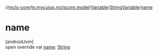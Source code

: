 //[mcls-core](../../../../index.md)/[tv.mycujoo.mclscore.model](../../index.md)/[Variable](../index.md)/[StringVariable](index.md)/[name](name.md)

# name

[androidJvm]\
open override val [name](name.md): [String](https://kotlinlang.org/api/latest/jvm/stdlib/kotlin/-string/index.html)
